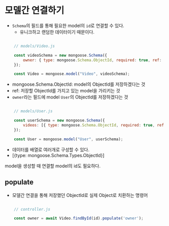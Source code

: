 # 모델간 연결하기
- `Schema`의 필드를 통해 필요한 model의 `id`로 연결할 수 있다.
  - 유니크하고 랜덤한 데이터이기 때문이다.
```js

    // models/Video.js

    const videoSchema = new mongoose.Schema({
        owner: { type: mongoose.Schema.ObjectId, required: true, ref: 'User'},
    });

    const Video = mongoose.model("Video", videoSchema);

```
- mongoose.Schema.ObjectId: model의 ObjectId를 저장하겠다는 것
- ref: 저장할 ObjectId를 가지고 있는 model을 가리키는 것
- `owner`라는 필드에 model `User`의 ObjectId를 저장하겠다는 것
```js

    // models/User.js

    const userSchema = new mongoose.Schema({
        videos: [{ type: mongoose.Schema.ObjectId, required: true, ref: 'Video'}],
    });

    const User = mongoose.model("User", userSchema);

```
- 데이터를 배열로 여러개로 구성할 수 있다.
- [{type: mongoose.Schema.Types.ObjectId}]

model을 생성할 때 연결할 model의 id도 필요하다.

## populate
- 모델간 연결을 통해 저장했던 ObjectId로 실제 Object로 치환하는 명령어
```js

    // controller.js

    const owner = await Video.findById(id).populate('owner');

```